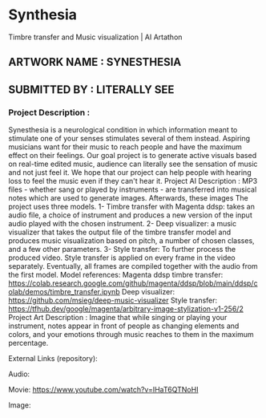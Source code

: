 # Synthesia
Timbre transfer and Music visualization | AI Artathon

## ARTWORK NAME : SYNESTHESIA
## SUBMITTED BY : LITERALLY SEE
 
### Project Description :
Synesthesia is a neurological condition in which information meant to stimulate one of your senses stimulates several of them instead. Aspiring musicians want for their music to reach people and have the maximum effect on their feelings. Our goal project is to generate active visuals based on real-time edited music, audience can literally see the sensation of music and not just feel it. We hope that our project can help people with hearing loss to feel the music even if they can't hear it.
Project AI Description :
MP3 files - whether sang or played by instruments - are transferred into musical notes which are used to generate images. Afterwards, these images
The project uses three models. 1- Timbre transfer with Magenta ddsp: takes an audio file, a choice of instrument and produces a new version of the input audio played with the chosen instrument. 2- Deep visualizer: a music visualizer that takes the output file of the timbre transfer model and produces music visualization based on pitch, a number of chosen classes, and a few other parameters. 3- Style transfer: To further process the produced video. Style transfer is applied on every frame in the video separately. Eventually, all frames are compiled together with the audio from the first model. Model references: Magenta ddsp timbre transfer: https://colab.research.google.com/github/magenta/ddsp/blob/main/ddsp/colab/demos/timbre_transfer.ipynb
Deep visualizer: https://github.com/msieg/deep-music-visualizer
Style transfer: https://tfhub.dev/google/magenta/arbitrary-image-stylization-v1-256/2
Project Art Description :
Imagine that while singing or playing your instrument, notes appear in front of people as changing elements and colors, and your emotions through music reaches to them in the maximum percentage.
 
 
External Links (repository): 
 
 
Audio:
 
Movie:
https://www.youtube.com/watch?v=IHaT6QTNoHI
 
Image:


